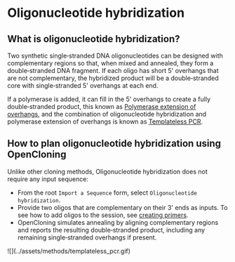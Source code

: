 # Oligonucleotide hybridization

## What is oligonucleotide hybridization?

Two synthetic single‑stranded DNA oligonucleotides can be designed with complementary regions so that, when mixed and annealed, they form a double‑stranded DNA fragment. If each oligo has short 5' overhangs that are not complementary, the hybridized product will be a double‑stranded core with single‑stranded 5' overhangs at each end.

If a polymerase is added, it can fill in the 5' overhangs to create a fully double‑stranded product, this known as [Polymerase extension of overhangs](./polymerase_extension.md), and the combination of oligonucleotide hybridization and polymerase extension of overhangs is known as [Templateless PCR](./templateless_pcr.md).

## How to plan oligonucleotide hybridization using OpenCloning

Unlike other cloning methods, Oligonucleotide hybridization does not require any input sequence:

* From the root `Import a Sequence` form, select `Oligonucleotide hybridization`.
* Provide two oligos that are complementary on their 3' ends as inputs. To see how to add oligos to the session, see [creating primers](../primers.md#creating-primers).
* OpenCloning simulates annealing by aligning complementary regions and reports the resulting double‑stranded product, including any remaining single‑stranded overhangs if present.

<div markdown style="max-width: 700px" class="img-container">
![](../assets/methods/templateless_pcr.gif)
</div>